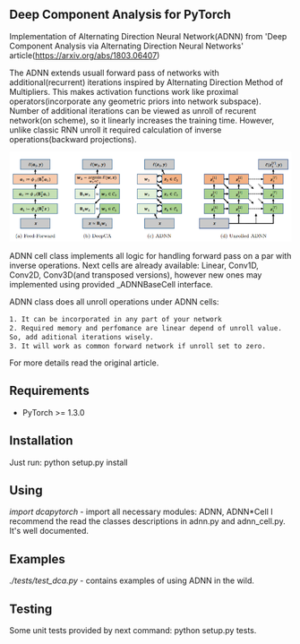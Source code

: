## Deep Component Analysis for PyTorch

Implementation of Alternating Direction Neural Network(ADNN) from 'Deep Component Analysis via Alternating Direction Neural Networks' article(https://arxiv.org/abs/1803.06407)

The ADNN extends usuall forward pass of networks with additional(recurrent) iterations inspired by Alternating Direction
Method of Multipliers. This makes activation functions work like proximal operators(incorporate any geometric priors into network subspace). Number of additional iterations can be viewed as unroll of recurent network(on scheme), so it linearly increases the training time. However, unlike classic RNN unroll it required calculation of inverse operations(backward projections).

![alt text](https://github.com/DeadAt0m/DCA-PyTorch/raw/master/adnn_scheme.png "ADNN Scheme")

ADNN cell class implements all logic for handling forward pass on a par with inverse operations. 
Next cells are already available: Linear, Conv1D, Conv2D, Conv3D(and transposed versions), however new ones may implemented using provided _ADNNBaseCell interface.

ADNN class does all unroll operations under ADNN cells:

    1. It can be incorporated in any part of your network
    2. Required memory and perfomance are linear depend of unroll value. So, add aditional iterations wisely.
    3. It will work as common forward network if unroll set to zero.



For more details read the original article.

## Requirements

  - PyTorch >= 1.3.0


## Installation

Just run: python setup.py install

## Using
   
   *import dcapytorch* - import all necessary modules: ADNN, ADNN\*Cell
   I recommend the read the classes descriptions in adnn.py and adnn_cell.py. It's well documented.

## Examples
   *./tests/test_dca.py* - contains examples of using ADNN in the wild.

## Testing

Some unit tests provided by next command: python setup.py tests.

